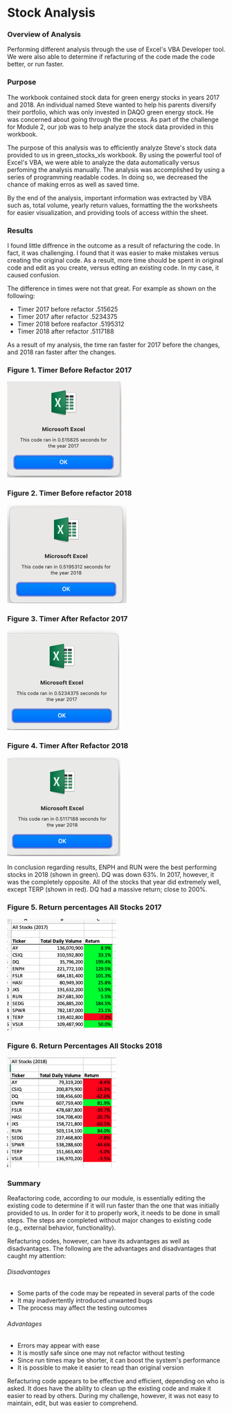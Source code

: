 # Stock Analysis


### Overview of Analysis

Performing different analysis through the use of Excel's VBA Developer tool. We were also able to determine if refacturing of the code made the code better, or run faster.

### Purpose

The workbook contained stock data for green energy stocks in years 2017 and 2018. An individual named Steve wanted to help his parents diversify their portfolio, which was only invested in DAQO green energy stock. He was concerned about going through the process. As part of the challenge for Module 2, our job was to help analyze the stock data provided in this workbook.

The purpose of this analysis was to efficiently analyze Steve's stock data provided to us in green_stocks_xls workbook. By using the powerful tool of Excel's VBA, we were able to analyze the data automatically versus perfoming the analysis manually. The analysis was accomplished by using a series of programming readable codes. In doing so, we decreased the chance of making erros as well as saved time.

By the end of the analysis, important information was extracted by VBA such as, total volume, yearly return values, formatting the the worksheets for easier visualization, and providing tools of access within the sheet.



### Results

I found little diffrence in the outcome as a result of refacturing the code. In fact, it was challenging. I found that it was easier to make mistakes versus creating the original code. As a result, more time should be spent in original code and edit as you create, versus edting an existing code. In my case, it caused confusion. 

The difference in times were not that great. For example as shown on the following:

- Timer 2017 before refactor .515625
- Timer 2017 after refactor .5234375
- Timer 2018 before reafactor .5195312
- Timer 2018 after refactor .5117188

As a result of my analysis, the time ran faster for 2017 before the changes, and 2018 ran faster after the changes. 

### Figure 1. Timer Before Refactor 2017
![2017_Timer_Before_Refactor.PNG](Resources/2017_Timer_Before_Refactor.png)


### Figure 2. Timer Before refactor 2018
![2018_Timer_Before_Refactor.PNG](Resources/2018_Timer_Before_Refactor.png)


### Figure 3. Timer After Refactor 2017
![VBA_Challenge_2017.PNG](Resources/VBA_Challenge_2017.png)


### Figure 4. Timer After Refactor 2018
![VBA_Challenge_2018.PNG](Resources/VBA_Challenge_2018.png)



In conclusion regarding results, ENPH and RUN were the best performing stocks in 2018 (shown in green). DQ was down 63%. In 2017, however, it was the completely opposite. All of the stocks that year did extremely well, except TERP (shown in red). DQ had a massive return; close to 200%. 


### Figure 5. Return percentages  All Stocks 2017

![All_Stocks_2017.PNG](Resources/All_Stocks_2017.png)



### Figure 6. Return Percentages All Stocks 2018

![All_Stocks_2018.PNG](Resources/All_Stocks_2018.png)





### Summary

Reafactoring code, according to our module, is essentially editing the existing code to determine if it will run faster than the one that was initially provided to us. In order for it to properly work, it needs to be done in small steps. The steps are completed without major changes to existing code (e.g., external behavior, functionality).

Refacturing codes, however, can have its advantages as well as disadvantages. The following are the advantages and disadvantages that caught my attention:


###### Disadvantages

- Some parts of the code may be repeated in several parts of the code
- It may inadvertently introduced unwanted bugs
- The process may affect the testing outcomes

###### Advantages

- Errors may appear with ease
- It is mostly safe since one may not refactor without testing
- Since run times may be shorter, it can boost the system's performance
- It is possible to make it easier to read than original version


Refacturing code appears to be effective and efficient, depending on who is asked. It does have the ability to clean up the existing code and make it easier to read by others. During my challenge, however, it was not easy to maintain, edit, but was easier to comprehend.
